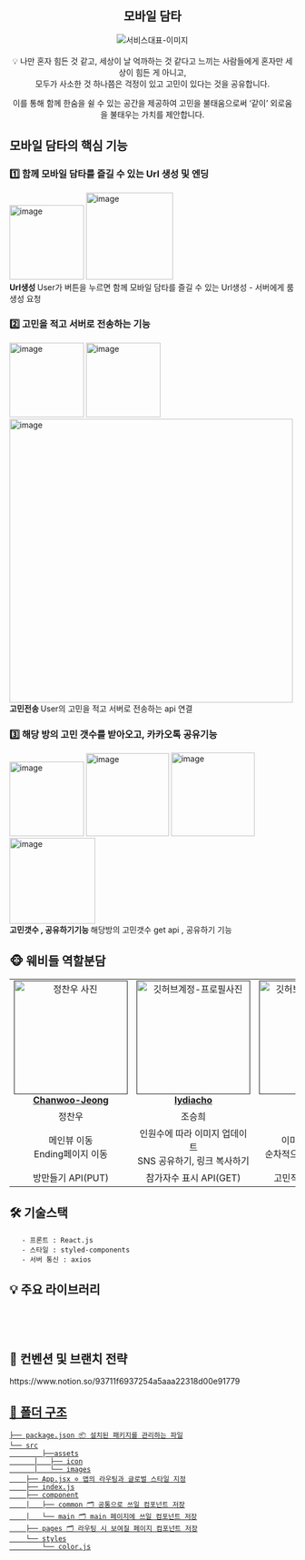 <div align="center">

<h2> 모바일 담타 </h2>

<img src=""  alt="서비스대표-이미지" />
<br />    
<br />    
<aside>
💡 나만 혼자 힘든 것 같고, 세상이 날 억까하는 것 같다고 느끼는 사람들에게 혼자만 세상이 힘든 게 아니고, <br /> 
    모두가 사소한 것 하나쯤은 걱정이 있고 고민이 있다는 것을 공유합니다.

이를 통해 함께 한숨을 쉴 수 있는 공간을 제공하여 고민을 불태움으로써 ‘같이’ 외로움을 불태우는 가치를 제안합니다.

</aside>

</div>

<h2> 모바일 담타의 핵심 기능 </h2>

<h3> 1️⃣ 함께 모바일 담타를 즐길 수 있는 Url 생성 및 엔딩  </h3>

<img width="131" alt="image" src="https://github.com/SOPKATHON-2/FrontEnd/assets/91375979/266fb7d6-1fbb-4750-b9e1-affb32822b0f">
<img width="153" alt="image" src="https://github.com/SOPKATHON-2/FrontEnd/assets/91375979/9b6fe10e-f9c4-44d3-8da6-58be147ea86f">

<div ><strong> Url생성 </strong> User가 버튼을 누르면 함께 모바일 담타를 즐길 수 있는 Url생성 - 서버에게 룸생성 요청  <br/></div>


<h3> 2️⃣ 고민을 적고 서버로 전송하는 기능 </h3>
<img width="131" alt="image" src="https://github.com/SOPKATHON-2/FrontEnd/assets/91375979/bcded9ab-9c28-42b3-8450-4f554b9be935">
<img width="131" alt="image" src="https://github.com/SOPKATHON-2/FrontEnd/assets/91375979/a5242511-8a25-4f01-9d0c-a294402c971f">
<img width="499" alt="image" src="https://github.com/SOPKATHON-2/FrontEnd/assets/91375979/53dcbf7c-7e79-4f08-b736-14efece41bbf">


<div ><strong> 고민전송 </strong> User의 고민을 적고 서버로 전송하는 api 연결  <br/></div>

<h3> 3️⃣ 해당 방의 고민 갯수를 받아오고, 카카오톡 공유기능 </h3>
<img width="131" alt="image" src="https://github.com/SOPKATHON-2/FrontEnd/assets/91375979/0bd6296e-5069-4a43-a930-df57980a66e2">
<img width="146" alt="image" src="https://github.com/SOPKATHON-2/FrontEnd/assets/91375979/0396f0ca-56f7-4310-985b-7f4f4b1c9b85">
<img width="147" alt="image" src="https://github.com/SOPKATHON-2/FrontEnd/assets/91375979/d9016d31-6bce-4ec9-bc19-7d6e4945ac79">
<img width="151" alt="image" src="https://github.com/SOPKATHON-2/FrontEnd/assets/91375979/f9b87424-b910-40f1-9f88-13c077b8b03b">

<div ><strong> 고민갯수 , 공유하기기능  </strong> 해당방의 고민갯수 get api , 공유하기 기능  <br/></div>


<h2> 🐵 웨비들 역할분담 </h2>

<table align="center">
    <tr align="center">
        <td style="min-width: 150px;">
            <a href="">
              <img src="https://avatars.githubusercontent.com/u/91375979?v=4" width="200" alt="정찬우 사진">
              <br />
              <b>Chanwoo-Jeong</b>
            </a>
        </td>
        <td style="min-width: 150px;">
            <a href="">
              <img src="https://avatars.githubusercontent.com/u/81505421?v=4" width="200" alt="깃허브계정-프로필사진">
              <br />
              <b>lydiacho</b>
            </a>
        </td>
        <td style="min-width: 150px;">
            <a href="">
              <img src="https://avatars.githubusercontent.com/u/92876819?v=4" width="200" alt="깃허브계정-프로필사진">
              <br />
              <b>urjimyu</b>
            </a>
        </td>
    </tr>
    <tr align="center">
        <td>
            정찬우 <br/>
        </td>
       <td>
            조승희 <br/>
      </td>
       <td>
            유지민 <br/>
      </td>
    </tr>
  	<tr align="center">
        <td>
            메인뷰 이동 <br/> Ending페이지 이동
      </td>
       <td>
            인원수에 따라 이미지 업데이트 <br/> SNS 공유하기, 링크 복사하기 
      </td>
       <td>
            이미지 애니메이션 <br/> 순차적으로 여러 gif 띄우기
      </td>
    </tr>
      	<tr align="center">
        <td>
            방만들기 API(PUT) <br/>
      </td>
       <td>
            참가자수 표시 API(GET) <br/>
      </td>
       <td>
            고민작성 API (POST) <br/>
      </td>
    </tr>
</table>

<h2> 🛠 기술스택 </h2>

```
   - 프론트 : React.js
   - 스타일 : styled-components 
   - 서버 통신 : axios
```


<h2> 💡 주요 라이브러리 </h2>

```
   
```

<br/>

<h2>  📄 컨벤션 및 브랜치 전략 </h2>
https://www.notion.so/93711f6937254a5aaa22318d00e91779

<a href="" />

<br/>

<h2> 📁 폴더 구조 </h2>

```
├── package.json 📦 설치된 패키지를 관리하는 파일
└── src
		├──assets
	  │   ├── icon
	  │   └── images
    ├── App.jsx ✡️ 앱의 라우팅과 글로벌 스타일 지정
    ├── index.js
    ├── component
    │   ├── common 🗂 공통으로 쓰일 컴포넌트 저장
    │   └── main 🗂 main 페이지에 쓰일 컴포넌트 저장
    ├── pages 🗂 라우팅 시 보여질 페이지 컴포넌트 저장
    └── styles
        └── color.js
```


<br/>
